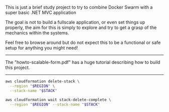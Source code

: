 This is just a brief study project to try to combine Docker Swarm with a super basic .NET MVC application
  
The goal is not to build a fullscale application, or even set things up properly, the aim for this is simply to explore and try to get a grasp of the mechanics within the systems.  

Feel free to browse around but do not expect this to be a functional or safe setup for anything you might need!
  
---
  
The "howto-scalable-form.pdf" has a huge tutorial describing how to build this project.
  
---

```bash
aws cloudformation delete-stack \
  --region "$REGION" \
  --stack-name "$STACK"

aws cloudformation wait stack-delete-complete \
  --region "$REGION" --stack-name "$STACK"
```
